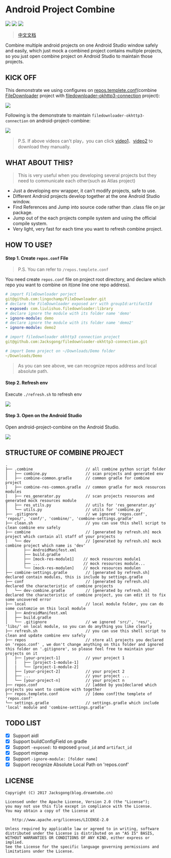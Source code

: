 # Android Project Combine

![](https://img.shields.io/badge/combine-project-origin.svg)
![](https://img.shields.io/badge/combine-safely-green.svg)
![](https://img.shields.io/badge/combine-easily-green.svg)

> [中文文档](https://github.com/Jacksgong/android-project-combine/blob/master/README-ZH.md)

Combine multiple android projects on one Android Studio window safely and easily, which just mock a combined project contains multiple projects, so you just open combine project on Android Studio to maintain those projects.

## KICK OFF

This demonstrate we using configures on [repos.templete.conf](https://github.com/Jacksgong/android-project-combine/blob/master/repos.templete.conf)(combine [FileDownloader](https://github.com/lingochamp/FileDownloader) project with [filedownloader-okhttp3-connection](https://github.com/Jacksgong/filedownloader-okhttp3-connection) project):

![](https://github.com/Jacksgong/arts/raw/master/android-project-combine/simple-use-en.gif)

Following is the demonstrate to maintain `filedownloader-okhttp3-connection` on android-project-combine:

![](https://github.com/Jacksgong/arts/raw/master/android-project-combine/maintain-en.gif)

> P.S. If above videos can't play，you can click [video1](https://github.com/Jacksgong/arts/raw/master/android-project-combine/simple-use-en.mp4)、[video2](https://github.com/Jacksgong/arts/raw/master/android-project-combine/maintain-en.mp4) to download they manually.

## WHAT ABOUT THIS?

> This is very useful when you developing several projects but they need to communicate each other(such as Atlas project)

- Just a developing env wrapper, it can't modify projects, safe to use.
- Different Android projects develop together at the one Android Studio window.
- Find References and Jump into source code rather than .class file on jar package.
- Jump out of the each projects compile system and using the official compile system.
- Very light, very fast for each time you want to refresh combine project.

## HOW TO USE?

#### Step 1. Create `repos.conf` File

> P.S. You can refer to `/repos.templete.conf`

You need create `repos.conf` file on project root directory, and declare which repo you want to combine on it(one line one repo address).

```yml
# import FileDownloader porject
git@github.com:lingochamp/FileDownloader.git
# declare the FileDownloader exposed arr with groupId:artifactId
- exposed: com.liulishuo.filedownloader:library
# declare ignore the module with its folder name 'demo'
- ignore-module: demo
# declare ignore the module with its folder name 'demo2'
- ignore-module: demo2

# import filedownloader okhttp3 connection project
git@github.com:Jacksgong/filedownloader-okhttp3-connection.git

# import Demo project on ~/Downloads/Demo folder
~/Downloads/Demo
```

> As you can see above, we can recognize repos address and local absolute path.

#### Step 2. Refresh env

Execute `./refresh.sh` to refresh env

![](https://github.com/Jacksgong/arts/raw/master/android-project-combine/refresh-demo.gif)

#### Step 3. Open on the Android Studio

Open android-project-combine on the Android Studio.

![](https://github.com/Jacksgong/arts/raw/master/android-project-combine/android-studio-demo.gif)

## STRUCTURE OF COMBINE PROJECT 

```
.
├── .combine                       // all combine python script folder
│   ├── combine.py                 // scan projects and generated env
│   ├── combine-common.gradle      // common gradle for combine project
│   ├── combine-res-common.gradle  // common gradle for mock resources modules
│   ├── res_generator.py           // scan projects resources and generated mock resources module  
│   ├── res_utils.py               // utils for 'res_generator.py' 
│   └── utils.py                   // utils for 'combine.py'
├── .gitignore                     // we ignored 'repos.conf', 'repos/', 'conf/', 'combine/', 'combine-settings.gradle'
├── clean.sh                       // you can use this shell script to clean combine env safely
├── combine                        // [generated by refresh.sh] mock project which contain all staff of your projects
│   └── dev                        // [generated by refresh.sh] mock combine project which name is 'dev'
│       ├── AndroidManifest.xml   
│       ├── build.gradle          
│       ├── [mock-res-module1]    // mock resources module1
│       ├── ...                   // mock resources module...
│       └── [mock-res-modulen]    // mock resources modulen
├── combine-settings.gradle        // [generated by refresh.sh] declared contain modules, this is include by settings.gradle             
├── conf                           // [generated by refresh.sh] declared the characteristic of combine projects 
│   └── dev-combine.gradle         // [generated by refresh.sh] declared the characteristic of combine project, you can edit it to fix some uncovered error
├── local                          // local module folder, you can do some customzie on this local module
│   ├── AndroidManifest.xml        
│   ├── build.gradle               
│   └── .gitignore                 // we ignored 'src/', 'res/', 'libs/' on local module, so you can do anything you like clearly
├── refresh.sh                     // you can use this shell script to clean and update combine env safely
├── repos                          // store all projects you declared on 'repos.conf' , we don't change anything on this folder and ignored this folder on '.gitignore', so please feel free to maintain your projects on it
│   ├── [your-project-1]           // your project 1
│   |   ├── [project-1-module-1]
│   |   └── [project-1-module-2]
│   ├── [your-project-2]           // your project 2
│   ├── ...                        // your project ...
│   └── [your-project-n]           // your project n
├── repos.conf                     // [added by you]declared which projects you want to combine with together
├── repos.templete.conf            // [demo conf]the templete of 'repos.conf'
└── settings.gradle                // settings.gradle which include 'local' module and 'combine-settings.gradle'
```


## TODO LIST

- [x] Support aidl
- [x] Support buildConfigField on gradle
- [x] Support `-exposed:` to exposed `groud_id` and `artifact_id`
- [x] Support mipmap
- [x] Support `-ignore-module: [folder name]`
- [x] Support recognize Absolute Local Path on 'repos.conf'

## LICENSE

```
Copyright (C) 2017 Jacksgong(blog.dreamtobe.cn)

Licensed under the Apache License, Version 2.0 (the "License");
you may not use this file except in compliance with the License.
You may obtain a copy of the License at

   http://www.apache.org/licenses/LICENSE-2.0

Unless required by applicable law or agreed to in writing, software
distributed under the License is distributed on an "AS IS" BASIS,
WITHOUT WARRANTIES OR CONDITIONS OF ANY KIND, either express or implied.
See the License for the specific language governing permissions and
limitations under the License.
```

